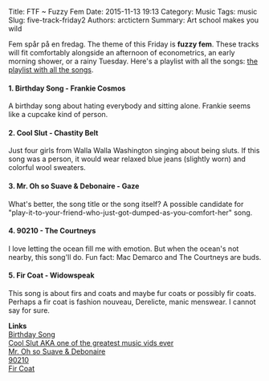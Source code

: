 Title: FTF ~ Fuzzy Fem
Date: 2015-11-13 19:13
Category: Music
Tags: music
Slug: five-track-friday2
Authors: arctictern
Summary: Art school makes you wild

Fem spår på en fredag. The theme of this Friday is **fuzzy fem**. These
tracks will fit comfortably alongside an afternoon of econometrics,
an early morning shower, or a rainy Tuesday. Here's a playlist
with all the songs: [the playlist with all 
the songs](https://open.spotify.com/user/1240806741/playlist/4incH0kX0BA2gDCnL8ZLaO).

#### 1. Birthday Song - Frankie Cosmos
A birthday song about hating everybody and sitting alone. Frankie seems like
a cupcake kind of person.

#### 2. Cool Slut - Chastity Belt
Just four girls from Walla Walla Washington singing about being sluts. If this song
was a person, it would wear relaxed blue jeans (slightly worn) and colorful wool
sweaters.

#### 3. Mr. Oh so Suave & Debonaire - Gaze
What's better, the song title or the song itself? A possible candidate for "play-it-to-your-friend-who-just-got-dumped-as-you-comfort-her" song.

#### 4. 90210 - The Courtneys
I love letting the ocean fill me with emotion. But when the ocean's not nearby,
this song'll do. Fun fact: Mac Demarco and The Courtneys are buds.

#### 5. Fir Coat - Widowspeak
This song is about firs and coats and maybe fur coats or possibly fir coats.
Perhaps a fir coat is fashion nouveau, Derelicte, manic menswear. I cannot 
say for sure.

**Links**  
[Birthday Song](https://www.youtube.com/watch?v=XO9I2M0RUVE)  
[Cool Slut AKA one of the greatest music vids ever](https://www.youtube.com/watch?v=7ffS__MlVZI)  
[Mr. Oh so Suave & Debonaire](https://www.youtube.com/watch?v=pVYsgyijc94)  
[90210](https://www.youtube.com/watch?v=Xl77f2gFSL4)  
[Fir Coat](https://www.youtube.com/watch?v=FCaDQhBkyv0)  
